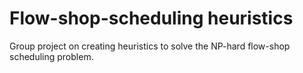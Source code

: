 # Flow-shop-scheduling heuristics

Group project on creating heuristics to solve the NP-hard flow-shop scheduling problem.
